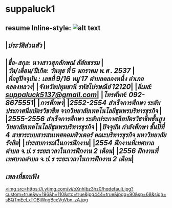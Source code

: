 # suppaluck1
resume
Inline-style: 
![alt text](https://scontent.fbkk10-1.fna.fbcdn.net/v/t1.0-1/p160x160/13921014_1035409926513980_8782954504339520929_n.jpg?oh=67a9d7ce0052c5a92cef17849680db26&oe=583FCCC5)
---
|***ประวัติส่วนตัว*** |
---------------------------------------------
|*ชื่อ-สกุล: นางสาวศุภลักษณ์  สัต์ยธรรม*      |    
|*วัน/เดือน/ปีเกิด: วันพุธ ที่ 5 มกราคม พ.ศ . 2537* |          
|*ที่อยู่ปัจจุบัน : เลขที่ 9/16 หมู่ 17 ตำบลคลองหนึ่ง อำเภอคลองหลวง*|
|*จังหวัดปทุมธานี รหัสไปรษณีย์  12120*|
|*อีเมล์: suppaluck5137@gmail.com*|
|*โทรศัพท์: 092-8675551*|
|***การศึกษา***|
|*2552-2554 สำเร็จการศึกษา ระดับประกาศนียบัตรวิชาชีพ จากวิทยาลัยเทคโนโลยีชุมพรบริหารธุรกิจ*  |
|*2555-2556 สำเร็จการศึกษา ระดับประกาศนียบัตรวิชาชีพชั้นสูง วิทยาลัยเทคโนโลยีชุมพรบริหารธุรกิจ* |
|*ปัจจุบัน กำลังศึกษา ชั้นปีที่ 4 สาขาระบบสารสนเทศคอมพิวเตอร์ คณะบริหารธุรกิจ มหาวิทยาลัยรังสิต*|
|***ประสบการณ์ในการฝึกงาน***|
|*2554 ฝึกงานที่เทศบาลตำบล จ.ป.ร ระยะเวลาในการฝึกงาน 2 เดือน*|
|*2556 ฝีกงานที่เทศบาลตำบล จ.ป.ร ระยะเวลาในการฝึกงาน 2 เดือน*|
--------------------------------------------------------
***เพลงที่ชอบฟัง***
---
<a href="http://www.youtube.com/watch?feature=player_embedded&v=YOUTUBE_VIDEO_ID_HERE
" target="_blank"><img src=https://i.ytimg.com/vi/oXnhIbz3hz0/hqdefault.jpg?custom=true&w=196&h=110&stc=true&jpg444=true&jpgq=90&sp=68&sigh=sBQTmEeLxTOBjWngBceVgVbn-zA.jpg



